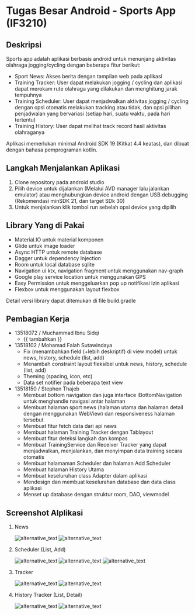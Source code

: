 # Tugas Besar Android - Sports App (IF3210)

## Deskripsi

Sports app adalah aplikasi berbasis android untuk menunjang aktivitas olahraga jogging/cycling dengan beberapa fitur berikut:

- Sport News: Akses berita dengan tampilan web pada aplikasi
- Training Tracker: User dapat melakukan jogging / cycling dan aplikasi dapat merekam rute olahraga yang dilakukan dan menghitung jarak tempuhnya
- Training Scheduler: User dapat menjadwalkan aktivitas jogging / cycling dengan opsi otomatis melakukan tracking atau tidak, dan opsi pilihan penjadwalan yang bervariasi (setiap hari, suatu waktu, pada hari tertentu)
- Training History: User dapat melihat track record hasil aktivitas olahraganya

Aplikasi memerlukan minimal Android SDK 19 (Kitkat 4.4 keatas), dan dibuat dengan bahasa pemprograman kotlin.

## Langkah Menjalankan Aplikasi

1.  Clone repository pada android studio
2.  Pilih device untuk dijalankan (Melalui AVD manager lalu jalankan emulator) atau menghubungkan device android dengan USB debugging (Rekomendasi minSDK 21, dan target SDk 30)
3.  Untuk menjalankan klik tombol run sebelah opsi device yang dipilih

## Library Yang di Pakai

- Material.IO untuk material komponen
- Glide untuk image loader
- Async HTTP untuk remote database
- Dagger untuk dependency Injection
- Room untuk local database sqlite
- Navigation ui ktx, navigation fragment untuk menggunakan nav-graph
- Google play service location untuk menggunakan GPS
- Easy Permission untuk menggeluarkan pop up notifikasi izin aplikasi
- Flexbox untuk menggunakan layout flexbox

Detail versi library dapat ditemukan di file build.gradle

## Pembagian Kerja

- 13518072 / Muchammad Ibnu Sidqi
  - {{ tambahkan }}
- 13518102 / Mohamad Falah Sutawindaya
  - Fix (menambahkan field (+lebih deskriptif) di view model) untuk news, history, schedule (list, add)
  - Menambah constraint layout fleksibel untuk news, history, schedule (list, add)
  - Theming (spacing, icon, etc)
  - Data set notifier pada beberapa text view
- 13518150 / Stephen Thajeb
  - Membuat bottom navigation dan juga interface IBottomNavigation untuk menghandle navigasi antar halaman
  - Membuat halaman sport news (halaman utama dan halaman detail dengan menggunakan WebView) dan responsiveness halaman tersebut
  - Membuat fitur fetch data dari api news
  - Membuat halaman Training Tracker dengan Tablayout
  - Membuat fitur deteksi langkah dan kompas
  - Membuat TrainingService dan Receiver Tracker yang dapat menjadwalkan, menjalankan, dan menyimpan data training secara otomatis
  - Membuat halamaman Scheduler dan halaman Add Scheduler
  - Membuat halaman History Utama
  - Membuat keseluruhan class Adapter dalam aplikasi
  - Mendesign dan membuat keselurahan database dan data class aplikasi
  - Menset up database dengan struktur room, DAO, viewmodel

## Screenshot Alplikasi

1.  News

    ![alternative_text](./ss/7.jpg)
    ![alternative_text](./ss/13.jpg)

2.  Scheduler (List, Add)

    ![alternative_text](./ss/2.jpg)
    ![alternative_text](./ss/4.jpg)
    ![alternative_text](./ss/5.jpg)

3.  Tracker

    ![alternative_text](./ss/8.jpg)
    ![alternative_text](./ss/9.jpg)

4.  History Tracker (List, Detail)

    ![alternative_text](./ss/10.jpg)
    ![alternative_text](./ss/12.jpg)
